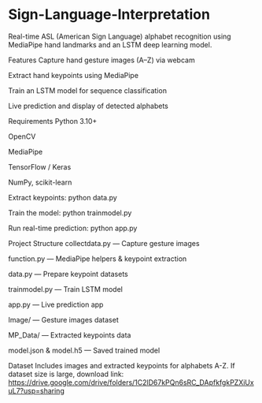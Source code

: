 # Sign-Language-Interpretation
Real-time ASL (American Sign Language) alphabet recognition using MediaPipe hand landmarks and an LSTM deep learning model.

Features
Capture hand gesture images (A–Z) via webcam

Extract hand keypoints using MediaPipe

Train an LSTM model for sequence classification

Live prediction and display of detected alphabets

Requirements
Python 3.10+

OpenCV

MediaPipe

TensorFlow / Keras

NumPy, scikit-learn


Extract keypoints:
python data.py

Train the model:
python trainmodel.py

Run real-time prediction:
python app.py

Project Structure
collectdata.py — Capture gesture images

function.py — MediaPipe helpers & keypoint extraction

data.py — Prepare keypoint datasets

trainmodel.py — Train LSTM model

app.py — Live prediction app

Image/ — Gesture images dataset

MP_Data/ — Extracted keypoints data

model.json & model.h5 — Saved trained model

Dataset
Includes images and extracted keypoints for alphabets A-Z.
If dataset size is large, download link:  https://drive.google.com/drive/folders/1C2lD67kPQn6sRC_DApfkfgkPZXiUxuL7?usp=sharing
